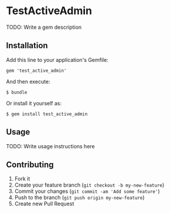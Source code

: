 # TestActiveAdmin

TODO: Write a gem description

## Installation

Add this line to your application's Gemfile:

    gem 'test_active_admin'

And then execute:

    $ bundle

Or install it yourself as:

    $ gem install test_active_admin

## Usage

TODO: Write usage instructions here

## Contributing

1. Fork it
2. Create your feature branch (`git checkout -b my-new-feature`)
3. Commit your changes (`git commit -am 'Add some feature'`)
4. Push to the branch (`git push origin my-new-feature`)
5. Create new Pull Request
